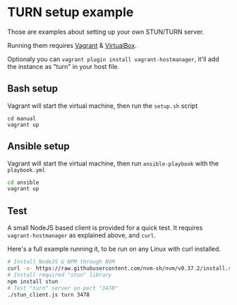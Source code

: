 # TURN setup example

Those are examples about setting up your own STUN/TURN server.

Running them requires [Vagrant](https://www.vagrantup.com/) & [VirtualBox](https://www.virtualbox.org/).

Optionaly you can `vagrant plugin install vagrant-hostmanager`, it'll add the instance as "turn" in your host file.

## Bash setup

Vagrant will start the virtual machine, then run the `setup.sh` script

```
cd manual
vagrant up
```

## Ansible setup

Vagrant will start the virtual machine, then run `ansible-playbook` with the `playbook.yml`

```bash
cd ansible
vagrant up
```

## Test

A small NodeJS based client is provided for a quick test. It requires  `vagrant-hostmanager` as explained above, and `curl`.

Here's a full example running it, to be run on any Linux with curl installed.


```bash
# Install NodeJS & NPM through NVM
curl -o- https://raw.githubusercontent.com/nvm-sh/nvm/v0.37.2/install.sh | bash
# Install required "stun" library
npm install stun
# Test "turn" server on port "3478"
./stun_client.js turn 3478
```
